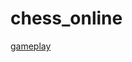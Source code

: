 # chess_online

[gameplay](https://github.com/user-attachments/assets/ae0f7fb0-09b9-46c7-aefe-f7ab22a02950)

